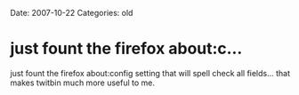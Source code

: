 Date: 2007-10-22
Categories: old

# just fount the firefox about:c…

just fount the firefox about:config setting that will spell check all fields... that makes twitbin much more useful to me.
